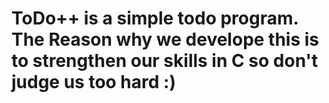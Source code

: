 # ToDo++ is a simple todo program. The Reason why we develope this is to strengthen our skills in C so don't judge us too hard :)


